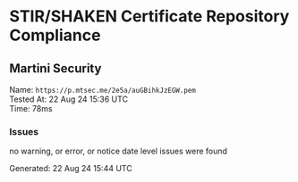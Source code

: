 # STIR/SHAKEN Certificate Repository Compliance

## Martini Security

Name: `https://p.mtsec.me/2e5a/auGBihkJzEGW.pem`\
Tested At: 22 Aug 24 15:36 UTC\
Time: 78ms

### Issues

no warning, or error, or notice date level issues were found

Generated: 22 Aug 24 15:44 UTC